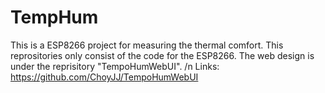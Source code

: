 # TempHum
This is a ESP8266 project for measuring the thermal comfort. This reprositories only consist of the code for the ESP8266.
The web design is under the reprisitory "TempoHumWebUI".
/n
Links: https://github.com/ChoyJJ/TempoHumWebUI 
